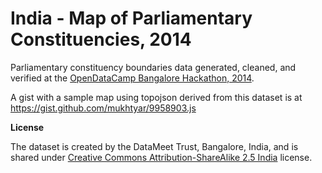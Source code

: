 India - Map of Parliamentary Constituencies, 2014
====

Parliamentary constituency boundaries data generated, cleaned, and verified at the [OpenDataCamp Bangalore Hackathon, 2014](http://odc.datameet.org/odcblr2014).

A gist with a sample map using topojson derived from this dataset is at <a href="https://gist.github.com/mukhtyar/9958903.js">https://gist.github.com/mukhtyar/9958903.js</a>

**License**

The dataset is created by the DataMeet Trust, Bangalore, India, and is shared under [Creative Commons Attribution-ShareAlike 2.5 India](http://creativecommons.org/licenses/by-sa/2.5/in/) license.